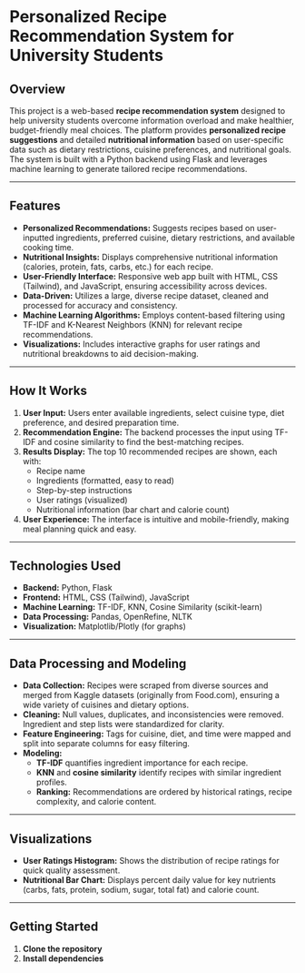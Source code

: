 # Personalized Recipe Recommendation System for University Students

## Overview

This project is a web-based **recipe recommendation system** designed to help university students overcome information overload and make healthier, budget-friendly meal choices. The platform provides **personalized recipe suggestions** and detailed **nutritional information** based on user-specific data such as dietary restrictions, cuisine preferences, and nutritional goals. The system is built with a Python backend using Flask and leverages machine learning to generate tailored recipe recommendations.

---

## Features

- **Personalized Recommendations:** Suggests recipes based on user-inputted ingredients, preferred cuisine, dietary restrictions, and available cooking time.
- **Nutritional Insights:** Displays comprehensive nutritional information (calories, protein, fats, carbs, etc.) for each recipe.
- **User-Friendly Interface:** Responsive web app built with HTML, CSS (Tailwind), and JavaScript, ensuring accessibility across devices.
- **Data-Driven:** Utilizes a large, diverse recipe dataset, cleaned and processed for accuracy and consistency.
- **Machine Learning Algorithms:** Employs content-based filtering using TF-IDF and K-Nearest Neighbors (KNN) for relevant recipe recommendations.
- **Visualizations:** Includes interactive graphs for user ratings and nutritional breakdowns to aid decision-making.

---

## How It Works

1. **User Input:** Users enter available ingredients, select cuisine type, diet preference, and desired preparation time.
2. **Recommendation Engine:** The backend processes the input using TF-IDF and cosine similarity to find the best-matching recipes.
3. **Results Display:** The top 10 recommended recipes are shown, each with:
   - Recipe name
   - Ingredients (formatted, easy to read)
   - Step-by-step instructions
   - User ratings (visualized)
   - Nutritional information (bar chart and calorie count)
4. **User Experience:** The interface is intuitive and mobile-friendly, making meal planning quick and easy.

---

## Technologies Used

- **Backend:** Python, Flask
- **Frontend:** HTML, CSS (Tailwind), JavaScript
- **Machine Learning:** TF-IDF, KNN, Cosine Similarity (scikit-learn)
- **Data Processing:** Pandas, OpenRefine, NLTK
- **Visualization:** Matplotlib/Plotly (for graphs)

---

## Data Processing and Modeling

- **Data Collection:** Recipes were scraped from diverse sources and merged from Kaggle datasets (originally from Food.com), ensuring a wide variety of cuisines and dietary options.
- **Cleaning:** Null values, duplicates, and inconsistencies were removed. Ingredient and step lists were standardized for clarity.
- **Feature Engineering:** Tags for cuisine, diet, and time were mapped and split into separate columns for easy filtering.
- **Modeling:** 
  - **TF-IDF** quantifies ingredient importance for each recipe.
  - **KNN** and **cosine similarity** identify recipes with similar ingredient profiles.
  - **Ranking:** Recommendations are ordered by historical ratings, recipe complexity, and calorie content.

---

## Visualizations

- **User Ratings Histogram:** Shows the distribution of recipe ratings for quick quality assessment.
- **Nutritional Bar Chart:** Displays percent daily value for key nutrients (carbs, fats, protein, sodium, sugar, total fat) and calorie count.

---

## Getting Started

1. **Clone the repository**
2. **Install dependencies**
